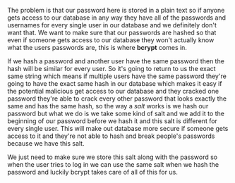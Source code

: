 The problem is that our password here is stored in a plain text so if anyone gets access to our database in any way they have all of the passwords and usernames for every single user in our database and we definitely don't want that. We want to make sure that our passwords are hashed so that even if someone gets access to our database they won't actually know what the users passwords are, this is where **bcrypt** comes in.

If we hash a password and another user have the same password then the hash will be similar for every user. So it's going to return to us the exact same string which means if multiple users have the same password they're going to have the exact same hash in our database which makes it easy if the potential malicious get access to our database and they cracked one password they're able to crack every other password that looks exactly the same and has the same hash, so the way a _salt_ works is we hash our
password but what we do is we take some kind of salt and we add it to the beginning of our password before we hash it and this salt is different for every single user. This will make out database more secure if someone gets access to it and they're not able to hash and break people's passwords because we have this salt.

We just need to make sure we store this salt along with the password so when the user tries to log in we can use the same salt
when we hash the password and luckily bcrypt takes care of all of this for us.

